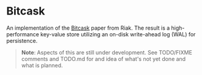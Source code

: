 # Bitcask

An implementation of the [Bitcask](https://riak.com/assets/bitcask-intro.pdf) paper from Riak. The result is a high-performance key-value store utilizing an on-disk write-ahead log (WAL) for persistence.

> **Note**: Aspects of this are still under development. See TODO/FIXME comments and TODO.md for and idea of what's not yet done and what is planned.
